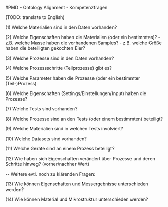 #PMD - Ontology Alignment - Kompetenzfragen

(TODO: translate to English)

(1) Welche Materialien sind in den Daten vorhanden?

(2) Welche Eigenschaften haben die Materialien (oder ein bestimmtes)?
    - z.B. welche Masse haben die vorhandenen Samples?
    - z.B. welche Größe haben die beteiligten gekochten Eier?

(3) Welche Prozesse sind in den Daten vorhanden?

(4) Welche Prozessschritte (Teilprozesse) gibt es?

(5) Welche Parameter haben die Prozesse (oder ein bestimmter (Teil-)Prozess)

(6) Welche Eigenschaften (Settings/Einstellungen/Input) haben die Prozesse?

(7) Welche Tests sind vorhanden?

(8) Welche Prozesse sind an den Tests (oder einem bestimmten) beteiligt?

(9) Welche Materialien sind in welchen Tests involviert?

(10) Welche Datasets sind vorhanden?

(11) Welche Geräte sind an einem Prozess beteiligt?

(12) Wie haben sich Eigenschaften verändert über Prozesse und deren Schritte hinweg? (vorher/nachher Wert)

--
Weitere evtl. noch zu klärenden Fragen:

(13) Wie können Eigenschaften und Messergebnisse unterschieden werden?

(14) Wie können Material und Mikrostruktur unterschieden werden?


